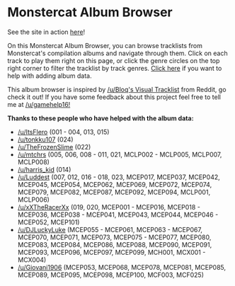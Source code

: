 # Monstercat Album Browser

<p>See the site in action <a href="https://gamehelp16.github.io/monstercat-browser/" target="_blank">here</a>!</p>

<p>On this Monstercat Album Browser, you can browse tracklists from Monstercat's compilation albums and navigate through them. Click on each track to play them right on this page, or click the genre circles on the top right corner to filter the tracklist by track genres. <a href="https://gamehelp16.github.io/monstercat-browser/albumdata.html" target="_blank">Click here</a> if you want to help with adding album data.</p>

<p>This album browser is inspired by <a href="https://www.reddit.com/r/Monstercat/comments/4m0t3q/monstercat_027_cataclysm_bloqs_visual_tracklist/" target="_blank">/u/Bloq's Visual Tracklist</a> from Reddit, go check it out! If you have some feedback about this project feel free to tell me at <a href="https://www.reddit.com/user/gamehelp16/" target="_blank">/u/gamehelp16!</a></p>

<b>Thanks to these people who have helped with the album data:</b>

- <a href="https://www.reddit.com/user/ItsFlero/" target="_blank">/u/ItsFlero</a> (001 - 004, 013, 015)
- <a href="https://www.reddit.com/user/tonkku107/" target="_blank">/u/tonkku107</a> (024)
- <a href="https://www.reddit.com/user/TheFrozenSlime/" target="_blank">/u/TheFrozenSlime</a> (022)
- <a href="https://www.reddit.com/user/mtchrs/" target="_blank">/u/mtchrs</a> (005, 006, 008 - 011, 021, MCLP002 - MCLP005, MCLP007, MCLP008)
- <a href="https://www.reddit.com/user/harris_kid/" target="_blank">/u/harris_kid</a> (014)
- <a href="https://www.reddit.com/user/Luddest/" target="_blank">/u/Luddest</a> (007, 012, 016 - 018, 023, MCEP017, MCEP037, MCEP042, MCEP045, MCEP054, MCEP062, MCEP069, MCEP072, MCEP074, MCEP079, MCEP082, MCEP087, MCEP092, MCEP094, MCLP001, MCLP006)
- <a href="https://www.reddit.com/user/xXTheRacerXx/" target="_blank">/u/xXTheRacerXx</a> (019, 020, MCEP001 - MCEP016, MCEP018 - MCEP036, MCEP038 - MCEP041, MCEP043, MCEP044, MCEP046 - MCEP052, MCEP101)
- <a href="https://www.reddit.com/user/DJLuckyLuke/" target="_blank">/u/DJLuckyLuke</a> (MCEP055 - MCEP061, MCEP063 - MCEP067, MCEP070, MCEP071, MCEP073, MCEP075 - MCEP077, MCEP080, MCEP083, MCEP084, MCEP086, MCEP088, MCEP090, MCEP091, MCEP093, MCEP096, MCEP097, MCEP099, MCH001, MCX001 - MCX004)
- <a href="https://www.reddit.com/user/Giovani1906/" target="_blank">/u/Giovani1906</a> (MCEP053, MCEP068, MCEP078, MCEP081, MCEP085, MCEP089, MCEP095, MCEP098, MCEP100, MCF003, MCF025)